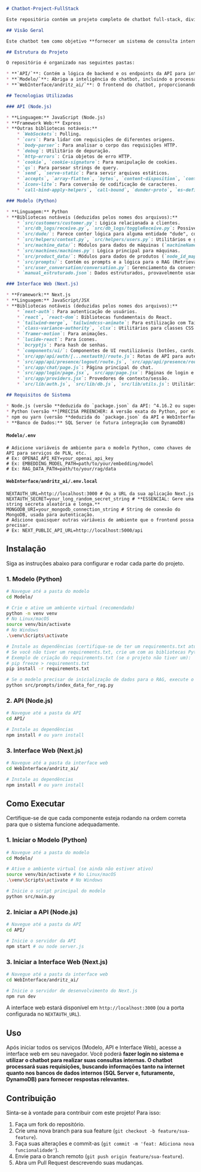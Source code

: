 ```markdown
# Chatbot-Project-FullStack

Este repositório contém um projeto completo de chatbot full-stack, dividido em três componentes principais: a API (backend), o Modelo (inteligência do chatbot) e a Interface Web (frontend).

## Visão Geral

Este chatbot tem como objetivo **fornecer um sistema de consulta interna para a Andritz, permitindo que os usuários realizem consultas tanto na internet quanto em bancos de dados internos.**

## Estrutura do Projeto

O repositório é organizado nas seguintes pastas:

* **`API/`**: Contém a lógica de backend e os endpoints da API para interação com o modelo do chatbot e o banco de dados. Desenvolvida em Node.js (ATUALMENTE USANDO C# COM RABBITMQ).
* **`Modelo/`**: Abriga a inteligência do chatbot, incluindo o processamento de linguagem natural (PLN), lógica de conversação e integração com dados. Desenvolvida em Python.
* **`WebInterface/andritz_ai/`**: O frontend do chatbot, proporcionando uma interface de usuário interativa para a comunicação com o chatbot. Desenvolvida utilizando Next.js.

## Tecnologias Utilizadas

### API (Node.js)

* **Linguagem:** JavaScript (Node.js)
* **Framework Web:** Express
* **Outras bibliotecas notáveis:**
    * `WebSockets`: Polling.
    * `cors`: Para lidar com requisições de diferentes origens.
    * `body-parser`: Para analisar o corpo das requisições HTTP.
    * `debug`: Utilitário de depuração.
    * `http-errors`: Cria objetos de erro HTTP.
    * `cookie`, `cookie-signature`: Para manipulação de cookies.
    * `qs`: Para parsear strings de query.
    * `send`, `serve-static`: Para servir arquivos estáticos.
    * `accepts`, `array-flatten`, `bytes`, `content-disposition`, `content-type`, `depd`, `destroy`, `encodeurl`, `etag`, `finalhandler`, `forwarded`, `fresh`, `media-typer`, `merge-descriptors`, `methods`, `mime`, `mime-db`, `mime-types`, `ms`, `negotiator`, `on-finished`, `parseurl`, `path-to-regexp`, `proxy-addr`, `range-parser`, `raw-body`, `safe-buffer`, `safer-buffer`, `toidentifier`, `type-is`, `unpipe`, `utils-merge`, `vary`: Diversas bibliotecas de utilidade para Express e manipulação de HTTP.
    * `iconv-lite`: Para conversão de codificação de caracteres.
    * `call-bind-apply-helpers`, `call-bound`, `dunder-proto`, `es-define-property`, `es-errors`, `es-object-atoms`, `escape-html`, `function-bind`, `get-intrinsic`, `get-proto`, `gopd`, `has-symbols`, `hasown`, `inherits`, `ipaddr.js`, `math-intrinsics`, `object-inspect`, `setprototypeof`, `side-channel`, `side-channel-list`, `side-channel-map`, `side-channel-weakmap`, `statuses`: Bibliotecas auxiliares e de baixo nível.

### Modelo (Python)

* **Linguagem:** Python
* **Bibliotecas notáveis (deduzidas pelos nomes dos arquivos):**
    * `src/customers/customer.py`: Lógica relacionada a clientes.
    * `src/db_logs/receive.py`, `src/db_logs/toggleReceive.py`: Possivelmente para gerenciamento de logs de banco de dados.
    * `src/dude/`: Parece conter lógica para alguma entidade "dude", com `controller.py`, `dude.py`, `filter.py`, `formated_machines.py`.
    * `src/helpers/context.py`, `src/helpers/users.py`: Utilitários e gerenciamento de contexto/usuários.
    * `src/machine_data/`: Módulos para dados de máquinas (`machineName.py`, `machines_ids.py`, `node_id_map.py`, `status.py`).
    * `src/machines/machines.py`: Lógica principal para máquinas.
    * `src/product_data/`: Módulos para dados de produtos (`node_id_map.py`, `productName.py`, `products_ids.py`, `status.py`).
    * `src/prompts/`: Contém os prompts e a lógica para o RAG (Retrieval-Augmented Generation) (`AdvancedPrompts.py`, `commands.py`, `index_data_for_rag.py`, `prompts.py`).
    * `src/user_conversation/conversation.py`: Gerenciamento da conversa do usuário.
    * `manual_estruturado.json`: Dados estruturados, provavelmente usados pelo modelo.

### Interface Web (Next.js)

* **Framework:** Next.js
* **Linguagem:** JavaScript/JSX
* **Bibliotecas notáveis (deduzidas pelos nomes dos arquivos):**
    * `next-auth`: Para autenticação de usuários.
    * `react`, `react-dom`: Bibliotecas fundamentais do React.
    * `tailwind-merge`, `tailwindcss-animate`: Para estilização com Tailwind CSS.
    * `class-variance-authority`, `clsx`: Utilitários para classes CSS.
    * `framer-motion`: Para animações.
    * `lucide-react`: Para ícones.
    * `bcryptjs`: Para hash de senhas.
    * `components/ui/`: Componentes de UI reutilizáveis (botões, cards, inputs).
    * `src/app/api/auth/[...nextauth]/route.js`: Rotas de API para autenticação.
    * `src/app/api/presence/logout/route.js`, `src/app/api/presence/route.js`: Rotas de API para gerenciamento de presença.
    * `src/app/chat/page.js`: Página principal do chat.
    * `src/app/login/page.jsx`, `src/app/page.jsx`: Páginas de login e inicial.
    * `src/app/providers.jsx`: Provedores de contexto/sessão.
    * `src/lib/auth.js`, `src/lib/db.js`, `src/lib/utils.js`: Utilitários e configurações.

## Requisitos de Sistema

* Node.js (versão **deduzida do `package.json` da API: ^4.16.2 ou superior**)
* Python (versão **[PRECISA PREENCHER: A versão exata do Python, por exemplo, 3.9+]**)
* npm ou yarn (versão **deduzida do `package.json` da API e WebInterface: `>=8.0.0` para npm, ou a versão correspondente para yarn**)
* **Banco de Dados:** SQL Server (e futura integração com DynamoDB)

```

#### `Modelo/.env`

```env
# Adicione variáveis de ambiente para o modelo Python, como chaves de API para serviços de PLN, etc.
# Ex: OPENAI_API_KEY=your_openai_api_key
# Ex: EMBEDDING_MODEL_PATH=path/to/your/embedding/model
# Ex: RAG_DATA_PATH=path/to/your/rag/data
```

#### `WebInterface/andritz_ai/.env.local`

```env
NEXTAUTH_URL=http://localhost:3000 # Ou a URL da sua aplicação Next.js
NEXTAUTH_SECRET=your_long_random_secret_string # **ESSENCIAL: Gere uma string secreta aleatória e longa.**
MONGODB_URI=your_mongodb_connection_string # String de conexão do MongoDB, usada para autenticação.
# Adicione quaisquer outras variáveis de ambiente que o frontend possa precisar.
# Ex: NEXT_PUBLIC_API_URL=http://localhost:5000/api
```

## Instalação

Siga as instruções abaixo para configurar e rodar cada parte do projeto.

### 1. Modelo (Python)

```bash
# Navegue até a pasta do modelo
cd Modelo/

# Crie e ative um ambiente virtual (recomendado)
python -m venv venv
# No Linux/macOS
source venv/bin/activate
# No Windows
.\venv\Scripts\activate

# Instale as dependências (certifique-se de ter um requirements.txt atualizado)
# Se você não tiver um requirements.txt, crie um com as bibliotecas Python que seu modelo utiliza.
# Exemplo de criação do requirements.txt (se o projeto não tiver um):
# pip freeze > requirements.txt
pip install -r requirements.txt

# Se o modelo precisar de inicialização de dados para o RAG, execute o script:
python src/prompts/index_data_for_rag.py
```

### 2. API (Node.js)

```bash
# Navegue até a pasta da API
cd API/

# Instale as dependências
npm install # ou yarn install
```

### 3. Interface Web (Next.js)

```bash
# Navegue até a pasta da interface web
cd WebInterface/andritz_ai/

# Instale as dependências
npm install # ou yarn install
```

## Como Executar

Certifique-se de que cada componente esteja rodando na ordem correta para que o sistema funcione adequadamente.

### 1. Iniciar o Modelo (Python)

```bash
# Navegue até a pasta do modelo
cd Modelo/

# Ative o ambiente virtual (se ainda não estiver ativo)
source venv/bin/activate # No Linux/macOS
.\venv\Scripts\activate # No Windows

# Inicie o script principal do modelo
python src/main.py
```

### 2. Iniciar a API (Node.js)

```bash
# Navegue até a pasta da API
cd API/

# Inicie o servidor da API
npm start # ou node server.js
```

### 3. Iniciar a Interface Web (Next.js)

```bash
# Navegue até a pasta da interface web
cd WebInterface/andritz_ai/

# Inicie o servidor de desenvolvimento do Next.js
npm run dev
```

A interface web estará disponível em `http://localhost:3000` (ou a porta configurada no `NEXTAUTH_URL`).

## Uso

Após iniciar todos os serviços (Modelo, API e Interface Web), acesse a interface web em seu navegador. Você poderá **fazer login no sistema e utilizar o chatbot para realizar suas consultas internas. O chatbot processará suas requisições, buscando informações tanto na internet quanto nos bancos de dados internos (SQL Server e, futuramente, DynamoDB) para fornecer respostas relevantes.**

## Contribuição

Sinta-se à vontade para contribuir com este projeto! Para isso:
1.  Faça um fork do repositório.
2.  Crie uma nova branch para sua feature (`git checkout -b feature/sua-feature`).
3.  Faça suas alterações e commit-as (`git commit -m 'feat: Adiciona nova funcionalidade'`).
4.  Envie para o branch remoto (`git push origin feature/sua-feature`).
5.  Abra um Pull Request descrevendo suas mudanças.

```

